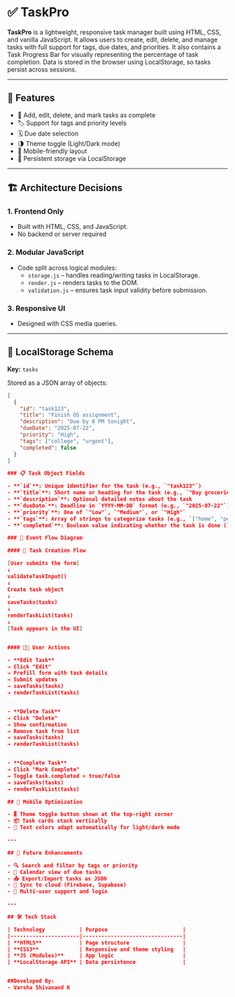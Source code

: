 # ✅ TaskPro

**TaskPro** is a lightweight, responsive task manager built using HTML, CSS, and vanilla JavaScript. It allows users to create, edit, delete, and manage tasks with full support for tags, due dates, and priorities. It also contains a Task Progress Bar for visually representing the percentage of task completion. Data is stored in the browser using LocalStorage, so tasks persist across sessions.

---

## 🚀 Features

- 📌 Add, edit, delete, and mark tasks as complete
- 🏷️ Support for tags and priority levels
- 🗓️ Due date selection
- 🌗 Theme toggle (Light/Dark mode)
- 📱 Mobile-friendly layout
- 💾 Persistent storage via LocalStorage

---

## 🏗️ Architecture Decisions

### 1. **Frontend Only**
- Built with HTML, CSS, and JavaScript.
- No backend or server required

### 2. **Modular JavaScript**
- Code split across logical modules:
  - `storage.js` – handles reading/writing tasks in LocalStorage.
  - `render.js` – renders tasks to the DOM.
  - `validation.js` – ensures task input validity before submission.

### 3. **Responsive UI**
- Designed with CSS media queries.

---

## 💾 LocalStorage Schema

**Key:** `tasks`

Stored as a JSON array of objects:

```json
[
  {
    "id": "task123",
    "title": "Finish OS assignment",
    "description": "Due by 8 PM tonight",
    "dueDate": "2025-07-22",
    "priority": "High",
    "tags": ["college", "urgent"],
    "completed": false
  }
]

### 📋 Task Object Fields

- **`id`**: Unique identifier for the task (e.g., `"task123"`)
- **`title`**: Short name or heading for the task (e.g., `"Buy groceries"`)
- **`description`**: Optional detailed notes about the task
- **`dueDate`**: Deadline in `YYYY-MM-DD` format (e.g., `"2025-07-22"`)
- **`priority`**: One of `"Low"`, `"Medium"`, or `"High"`
- **`tags`**: Array of strings to categorize tasks (e.g., `["home", "personal"]`)
- **`completed`**: Boolean value indicating whether the task is done (`true` or `false`)

### 🔄 Event Flow Diagram

#### 📝 Task Creation Flow

[User submits the form]
↓
validateTaskInput()
↓
Create task object
↓
saveTasks(tasks)
↓
renderTaskList(tasks)
↓
[Task appears in the UI]


#### 🧑‍💻 User Actions

- **Edit Task**
→ Click "Edit"
→ Prefill form with task details
→ Submit updates
→ saveTasks(tasks)
→ renderTaskList(tasks)


- **Delete Task**
→ Click "Delete"
→ Show confirmation
→ Remove task from list
→ saveTasks(tasks)
→ renderTaskList(tasks)


- **Complete Task**
→ Click "Mark Complete"
→ Toggle task.completed = true/false
→ saveTasks(tasks)
→ renderTaskList(tasks)

## 📱 Mobile Optimization

- 🎚️ Theme toggle button shown at the top-right corner
- 📦 Task cards stack vertically
- 🎨 Text colors adapt automatically for light/dark mode

---

## 🌱 Future Enhancements

- 🔍 Search and filter by tags or priority  
- 📅 Calendar view of due tasks  
- 📤 Export/Import tasks as JSON  
- 🔄 Sync to cloud (Firebase, Supabase)  
- 🔐 Multi-user support and login  

---

## 🛠️ Tech Stack

| Technology           | Purpose                        |
|----------------------|--------------------------------|
| **HTML5**            | Page structure                 |
| **CSS3**             | Responsive and theme styling   |
| **JS (Modules)**     | App logic                      |
| **LocalStorage API** | Data persistence               |


##Developed By:
- Varsha Shivanand K

